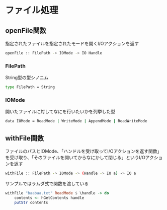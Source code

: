 # ファイル処理

## openFile関数

指定されたファイルを指定されたモードを開くI/Oアクションを返す

```sh
openFile :: FilePath -> IOMode -> IO Handle
```

### FilePath

String型の型シノニム

```sh
type FilePath = String
```

### IOMode

開いたファイルに対してなにを行いたいかを列挙した型

```sh
data IOMode = ReadMode | WriteMode | AppendMode | ReadWriteMode
```

## withFile関数

ファイルのパスとIOMode、「ハンドルを受け取ってI/Oアクションを返す関数」を受け取り、「そのファイルを開いてからなにかして閉じる」というI/Oアクションを返す

```sh
withFile :: FilePath -> IOMode -> (Handle -> IO a) -> IO a
```

サンプルではラムダ式で関数を渡している

```hs
withFile "baabaa.txt" ReadMode $ \handle -> do
    contents <- hGetContents handle
    putStr contents
```

